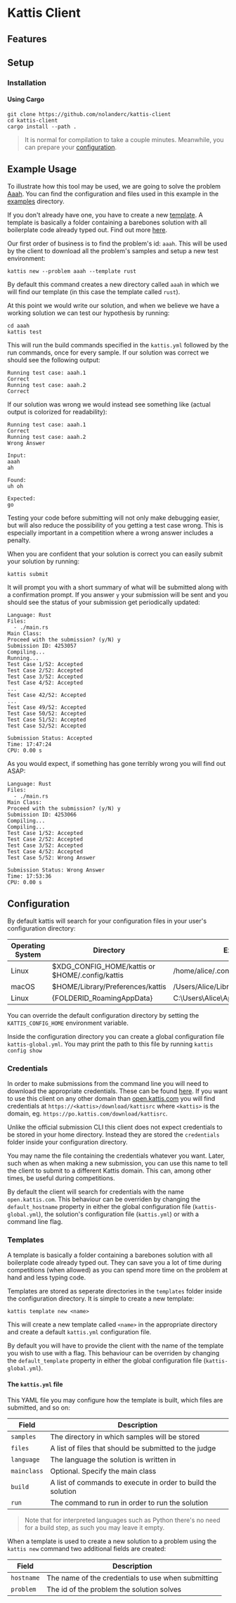 
# Kattis Client


## Features


## Setup

### Installation

#### Using Cargo

```
git clone https://github.com/nolanderc/kattis-client
cd kattis-client
cargo install --path .
```

> It is normal for compilation to take a couple minutes. Meanwhile, you
> can prepare your [configuration](#configuration).

## Example Usage

To illustrate how this tool may be used, we are going to solve the problem
[Aaah](https://openkattis.com/problems/aaah). You can find the configuration and
files used in this example in the
[examples](https://github.com/nolanderc/kattis-client/tree/master/examples)
directory.

If you don't already have one, you have to create a new [template](#templates).
A template is basically a folder containing a barebones solution with all
boilerplate code already typed out. Find out more [here](#templates).

Our first order of business is to find the problem's id: `aaah`. This will be
used by the client to download all the problem's samples and setup a new test
environment:

```
kattis new --problem aaah --template rust
```

By default this command creates a new directory called `aaah` in which we will
find our template (in this case the template called `rust`). 

At this point we would write our solution, and when we believe we have a working
solution we can test our hypothesis by running:

```
cd aaah
kattis test
```

This will run the build commands specified in the `kattis.yml` followed by the
run commands, once for every sample. If our solution was correct we should see
the following output:

```
Running test case: aaah.1
Correct
Running test case: aaah.2
Correct
```

If our solution was wrong we would instead see something like (actual output is
colorized for readability):

```
Running test case: aaah.1
Correct
Running test case: aaah.2
Wrong Answer

Input:
aaah
ah

Found:
uh oh

Expected:
go
```

Testing your code before submitting will not only make debugging easier, but
will also reduce the possibility of you getting a test case wrong. This is
especially important in a competition where a wrong answer includes a penalty.

When you are confident that your solution is correct you can easily submit your
solution by running:

```
kattis submit
```

It will prompt you with a short summary of what will be submitted along with a
confirmation prompt. If you answer `y` your submission will be sent and you
should see the status of your submission get periodically updated:

```
Language: Rust
Files:
  - ./main.rs
Main Class:
Proceed with the submission? (y/N) y
Submission ID: 4253057
Compiling...
Running...
Test Case 1/52: Accepted
Test Case 2/52: Accepted
Test Case 3/52: Accepted
Test Case 4/52: Accepted
...
Test Case 42/52: Accepted
...
Test Case 49/52: Accepted
Test Case 50/52: Accepted
Test Case 51/52: Accepted
Test Case 52/52: Accepted

Submission Status: Accepted
Time: 17:47:24
CPU: 0.00 s
```

As you would expect, if something has gone terribly wrong you will find out ASAP:

```
Language: Rust
Files:
  - ./main.rs
Main Class:
Proceed with the submission? (y/N) y
Submission ID: 4253066
Compiling...
Compiling...
Test Case 1/52: Accepted
Test Case 2/52: Accepted
Test Case 3/52: Accepted
Test Case 4/52: Accepted
Test Case 5/52: Wrong Answer

Submission Status: Wrong Answer
Time: 17:53:36
CPU: 0.00 s
```


## Configuration

By default kattis will search for your configuration files in your user's
configuration directory:

| Operating System | Directory | Example |
| --- | --- | --- |
| Linux | $XDG_CONFIG_HOME/kattis or $HOME/.config/kattis | /home/alice/.config/kattis |
| macOS | $HOME/Library/Preferences/kattis | /Users/Alice/Library/Preferences/kattis |
| Linux | {FOLDERID_RoamingAppData} | C:\Users\Alice\AppData\Roaming\kattis |

You can override the default configuration directory by setting the 
`KATTIS_CONFIG_HOME` environment variable.

Inside the configuration directory you can create a global configuration file
`kattis-global.yml`. You may print the path to this file by running `kattis
config show`

### Credentials

In order to make submissions from the command line you will need to download
the appropriate credentials. These can be found
[here](https://open.kattis.com/donload/kattisrc). If you want to use this
client on any other domain than [open.kattis.com](https://open.kattis.com)
you will find credentials at `https://<kattis>/download/kattisrc` where
`<kattis>` is the domain, eg. `https://po.kattis.com/download/kattisrc`.

Unlike the official submission CLI this client does not expect credentials to be
stored in your home directory. Instead they are stored the `credentials` folder
inside your configuration directory.

You may name the file containing the credentials whatever you want. Later, such
when as when making a new submission, you can use this name to tell the client
to submit to a different Kattis domain. This can, among other times, be useful
during competitions.

By default the client will search for credentials with the name
`open.kattis.com`. This behaviour can be overriden by changing the
`default_hostname` property in either the global configuration file
(`kattis-global.yml`), the solution's configuration file (`kattis.yml`) or with
a command line flag.

### Templates

A template is basically a folder containing a barebones solution with all
boilerplate code already typed out. They can save you a lot of time during
competitions (when allowed) as you can spend more time on the problem at hand
and less typing code.

Templates are stored as seperate directories in the `templates` folder inside
the configuration directory. It is simple to create a new template:

```
kattis template new <name>
```

This will create a new template called `<name>` in the appropriate directory and
create a default `kattis.yml` configuration file. 

By default you will have to provide the client with the name of the template you
wish to use with a flag. This behaviour can be overriden by changing the
`default_template` property in either the global configuration file
(`kattis-global.yml`).

#### The `kattis.yml` file

This YAML file you may configure how the template is built, which files are
submitted, and so on:

| Field       | Description                                                  |
| -----       | -----------                                                  |
| `samples`   | The directory in which samples will be stored                |
| `files`     | A list of files that should be submitted to the judge        |
| `language`  | The language the solution is written in                      |
| `mainclass` | Optional. Specify the main class                             |
| `build`     | A list of commands to execute in order to build the solution |
| `run`       | The command to run in order to run the solution              |

> Note that for interpreted languages such as Python there's no need for a build
> step, as such you may leave it empty.

When a template is used to create a new solution to a problem using the `kattis
new` command two additional fields are created:

| Field      | Description                                        |
| -----      | -----------                                        |
| `hostname` | The name of the credentials to use when submitting |
| `problem`  | The id of the problem the solution solves          |

